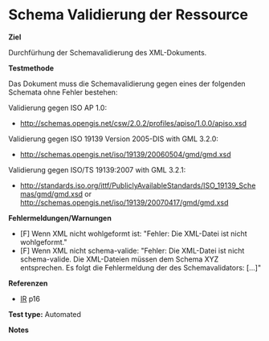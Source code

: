 
# Schema Validierung der Ressource 

**Ziel**	

Durchfürhung der Schemavalidierung des XML-Dokuments. 

**Testmethode**	

Das Dokument muss die Schemavalidierung gegen eines der folgenden Schemata ohne Fehler bestehen:


Validierung gegen ISO AP 1.0:
* http://schemas.opengis.net/csw/2.0.2/profiles/apiso/1.0.0/apiso.xsd

Validierung gegen ISO 19139 Version 2005-DIS with GML 3.2.0:
* http://schemas.opengis.net/iso/19139/20060504/gmd/gmd.xsd

Validierung gegen ISO/TS 19139:2007 with GML 3.2.1:
* http://standards.iso.org/ittf/PubliclyAvailableStandards/ISO_19139_Schemas/gmd/gmd.xsd or
http://schemas.opengis.net/iso/19139/20070417/gmd/gmd.xsd

**Fehlermeldungen/Warnungen**
* [F] Wenn XML nicht wohlgeformt ist: "Fehler: Die XML-Datei ist nicht wohlgeformt."
* [F] Wenn XML nicht schema-valide: "Fehler: Die XML-Datei ist nicht schema-valide. Die XML-Dateien müssen dem Schema XYZ entsprechen. Es folgt die Fehlermeldung der des Schemavalidators: [...]"


**Referenzen**	 

* [IR](./README.md#IR) p16

**Test type:** Automated

**Notes**


